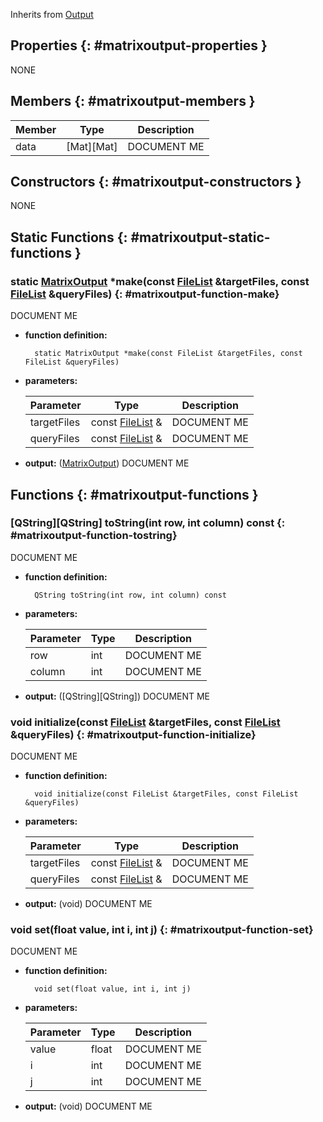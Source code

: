 <!-- MATRIX OUTPUT -->

Inherits from [Output](#output)

## Properties {: #matrixoutput-properties }

NONE

## Members {: #matrixoutput-members }

Member | Type | Description
--- | --- | ---
<a class="table-anchor" id=matrixoutput-members-data></a>data | [Mat][Mat] | DOCUMENT ME

## Constructors {: #matrixoutput-constructors }

NONE

## Static Functions {: #matrixoutput-static-functions }

### static [MatrixOutput](#matrixoutput) \*make(const [FileList](#filelist) &targetFiles, const [FileList](#filelist) &queryFiles) {: #matrixoutput-function-make}

DOCUMENT ME

* **function definition:**

		static MatrixOutput *make(const FileList &targetFiles, const FileList &queryFiles)

* **parameters:**

	Parameter | Type | Description
	--- | --- | ---
	targetFiles | const [FileList](#filelist) & | DOCUMENT ME
	queryFiles | const [FileList](#filelist) & | DOCUMENT ME

* **output:** ([MatrixOutput](#matrixoutput)) DOCUMENT ME


## Functions {: #matrixoutput-functions }

### [QString][QString] toString(int row, int column) const {: #matrixoutput-function-tostring}

DOCUMENT ME

* **function definition:**

		QString toString(int row, int column) const

* **parameters:**

	Parameter | Type | Description
	--- | --- | ---
	row | int | DOCUMENT ME
	column | int | DOCUMENT ME

* **output:** ([QString][QString]) DOCUMENT ME


### void initialize(const [FileList](#filelist) &targetFiles, const [FileList](#filelist) &queryFiles) {: #matrixoutput-function-initialize}

DOCUMENT ME

* **function definition:**

		void initialize(const FileList &targetFiles, const FileList &queryFiles)

* **parameters:**

	Parameter | Type | Description
	--- | --- | ---
	targetFiles | const [FileList](#filelist) & | DOCUMENT ME
	queryFiles | const [FileList](#filelist) & | DOCUMENT ME

* **output:** (void) DOCUMENT ME


### void set(float value, int i, int j) {: #matrixoutput-function-set}

DOCUMENT ME

* **function definition:**

		void set(float value, int i, int j)

* **parameters:**

	Parameter | Type | Description
	--- | --- | ---
	value | float | DOCUMENT ME
	i | int | DOCUMENT ME
	j | int | DOCUMENT ME

* **output:** (void) DOCUMENT ME
